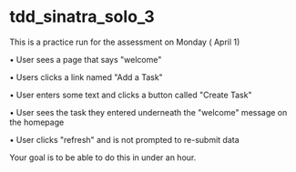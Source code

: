 tdd_sinatra_solo_3
==================

This is a practice run for the assessment on Monday ( April 1)

• User sees a page that says "welcome" 

• Users clicks a link named "Add a Task" 

• User enters some text and clicks a button called "Create Task" 

• User sees the task they entered underneath the "welcome" message on the homepage 

• User clicks "refresh" and is not prompted to re-submit data

Your goal is to be able to do this in under an hour.
